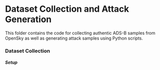 # Dataset Collection and Attack Generation
This folder contains the code for collecting authentic ADS-B samples from OpenSky as well as generating attack samples using Python scripts.
### Dataset Collection
##### Setup
